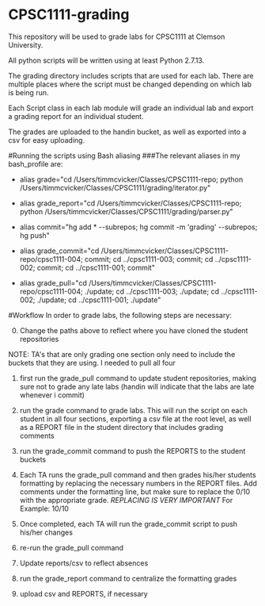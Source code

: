 # CPSC1111-grading
This repository will be used to grade labs for CPSC1111 at Clemson University.

All python scripts will be written using at least Python 2.7.13.

The grading directory includes scripts that are used for each lab. There are multiple places where the script must be changed depending on which lab is being run.

Each Script class in each lab module will grade an individual lab and export a grading report for an individual student.

The grades are uploaded to the handin bucket, as well as exported into a csv for easy uploading.

#Running the scripts using Bash aliasing
###The relevant aliases in my bash_profile are:

* alias grade="cd /Users/timmcvicker/Classes/CPSC1111-repo; python /Users/timmcvicker/Classes/CPSC1111/grading/iterator.py"

* alias grade_report="cd /Users/timmcvicker/Classes/CPSC1111-repo; python /Users/timmcvicker/Classes/CPSC1111/grading/parser.py"

* alias commit="hg add * --subrepos; hg commit -m 'grading' --subrepos; hg push"

* alias grade_commit="cd /Users/timmcvicker/Classes/CPSC1111-repo/cpsc1111-004; commit; cd ../cpsc1111-003; commit; cd ../cpsc1111-002; commit; cd ../cpsc1111-001; commit"

* alias grade_pull="cd /Users/timmcvicker/Classes/CPSC1111-repo/cpsc1111-004; ./update; cd ../cpsc1111-003; ./update; cd ../cpsc1111-002; ./update; cd ../cpsc1111-001; ./update"

#Workflow
In order to grade labs, the following steps are necessary:

0. Change the paths above to reflect where you have cloned the student repositories

  NOTE: TA's that are only grading one section only need to include the buckets that they are using. I needed to pull all four

1. first run the grade_pull command to update student repositories, making sure not to grade any late labs (handin will indicate that the labs are late whenever i commit)

2. run the grade command to grade labs. This will run the script on each student in all four sections, exporting a csv file at the root level, as well as a REPORT file in the student directory that includes grading comments

3. run the grade_commit command to push the REPORTS to the student buckets

4. Each TA runs the grade_pull command and then grades his/her students formatting by replacing the necessary numbers in the REPORT files.  Add comments under the formatting line, but make sure to replace the 0/10 with the appropriate grade.  *REPLACING IS VERY IMPORTANT* For Example: 10/10

5. Once completed, each TA will run the grade_commit script to push his/her changes

6. re-run the grade_pull command

7. Update reports/csv to reflect absences

8. run the grade_report command to centralize the formatting grades

9. upload csv and REPORTS, if necessary
